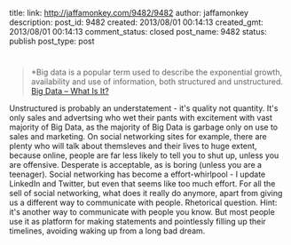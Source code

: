 title: 
link: http://jaffamonkey.com/9482/9482
author: jaffamonkey
description: 
post_id: 9482
created: 2013/08/01 00:14:13
created_gmt: 2013/08/01 00:14:13
comment_status: closed
post_name: 9482
status: publish
post_type: post

# 

> *Big data is a popular term used to describe the exponential growth, availability and use of information, both structured and unstructured. [Big Data – What Is It?](http://www.sas.com/big-data/index.html)

Unstructured is probably an understatement - it's quality not quantity. It's only sales and advertsing who wet their pants with excitement with vast majority of Big Data, as the majority of Big Data is garbage only on use to sales and marketing. On social networking sites for example, there are plenty who will talk about themsleves and their lives to huge extent, because online, people are far less likely to tell you to shut up, unless you are offensive. Desperate is acceptable, as is boring (unless you are a teenager). Social networking has become a effort-whirlpool - I update LinkedIn and Twitter, but even that seems like too much effort. For all the sell of social networking, what does it really do anymore, apart from giving us a different way to communicate with people. Rhetorical question. Hint: it's another way to communicate with people you know. But most people use it as platform for making statements and pointlessly filling up their timelines, avoiding waking up from a long bad dream.